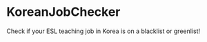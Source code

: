 KoreanJobChecker
================

Check if your ESL teaching job in Korea is on a blacklist or greenlist!
